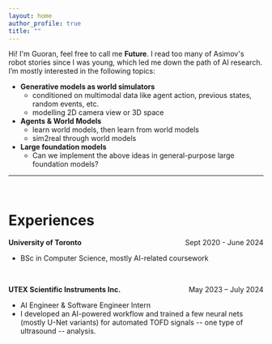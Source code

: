 ```yaml
---
layout: home
author_profile: true
title: ""
---
```


Hi! I'm Guoran, feel free to call me **Future**. I read too many of Asimov's robot stories since I was young, which led me down the path of AI research. I’m mostly interested in the following topics:


- **Generative models as world simulators**
    - conditioned on multimodal data like agent action, previous states, random events, etc.
    - modelling 2D camera view or 3D space
- **Agents & World Models**
    - learn world models, then learn from world models
    - sim2real through world models
- **Large foundation models**
    - Can we implement the above ideas in general-purpose large foundation models?

---

<br>

# Experiences
**University of Toronto** <span style="float: right;">Sept 2020 - June 2024</span>
- BSc in Computer Science, mostly AI-related coursework

<br>

**UTEX Scientific Instruments Inc.** <span style="float: right;">May 2023 – July 2024</span>
- AI Engineer & Software Engineer Intern
- I developed an AI-powered workflow and trained a few neural nets (mostly U-Net variants) for automated TOFD signals -- one type of ultrasound -- analysis.

